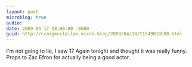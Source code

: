 ```yaml
---
layout: post
microblog: true
audio: 
date: 2009-04-17 18:00:00 -0600
guid: http://craigmcclellan.micro.blog/2009/04/18/t1549010598.html
---
```

I'm not going to lie, I saw 17 Again tonight and thought it was really funny. Props to Zac Efron for actually being a good actor.
